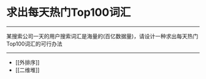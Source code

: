 # 求出每天热门Top100词汇

---

某搜索公司一天的用户搜索词汇是海量的(百亿数据量)，请设计一种求出每天热门Top100词汇的可行办法

---

- [[外排序]]
- [[二维堆]]

